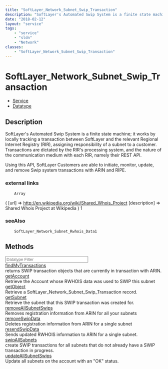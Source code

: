 ```yaml
---
title: "SoftLayer_Network_Subnet_Swip_Transaction"
description: "SoftLayer's Automated Swip System is a finite state machine; it works by locally tracking a transaction between SoftLaye... "
date: "2018-02-12"
layout: "service"
tags:
    - "service"
    - "sldn"
    - "Network"
classes:
    - "SoftLayer_Network_Subnet_Swip_Transaction"
---
```

# SoftLayer_Network_Subnet_Swip_Transaction
<div id='service-datatype'>
    <ul id='sldn-reference-tabs'>
    <li id='service'> <a href='/reference/services/SoftLayer_Network_Subnet_Swip_Transaction' >Service</a></li>    <li id='datatype'> <a href='/reference/datatypes/SoftLayer_Network_Subnet_Swip_Transaction' >Datatype</a></li>
    </ul>
</div>

## Description
SoftLayer's Automated Swip System is a finite state machine; it works by locally tracking a transaction between SoftLayer and the relevant Regional Internet Registry (RIR), assigning responsibility of a subnet to a customer. Transactions are dictated by the RIR's processing system, and the nature of the communication medium with each RIR, namely their REST API. 

Using this API, SoftLayer Customers are able to initiate, monitor, update, and remove Swip system transactions with ARIN and RIPE. 
### external links
        Array
(
    [url] => http://en.wikipedia.org/wiki/Shared_Whois_Project
    [description] => Shared Whois Project at Wikipedia
)
1        
### seeAlso
        SoftLayer_Network_Subnet_Rwhois_Data1                
        
<div id="properties" class="content">
    <h2>Methods</h2>
    <div class="view-filters">
        <div class="clearfix">
            <div class="search-input-box">
                <input placeholder="Datatype Filter" onkeyup="titleSearch(inputId='edit-combine', divId='method-div', elementClass='method-row')" 
                    type="text" id="edit-combine" value="" size="30" maxlength="128" class="form-text">
            </div>
        </div>
    </div>
    <div id="method-div">
            <div class="method-row">
                        <span class='view-field-title'><a href='/reference/services/SoftLayer_Network_Subnet_Swip_Transaction/findMyTransactions'> findMyTransactions</a> </span>
            <div class='views-field-body'>returns SWIP transaction objects that are currently in transaction with ARIN.</div>
        </div>
            <div class="method-row">
                        <span class='view-field-title'><a href='/reference/services/SoftLayer_Network_Subnet_Swip_Transaction/getAccount'> getAccount</a> </span>
            <div class='views-field-body'>Retrieve the Account whose RWHOIS data was used to SWIP this subnet</div>
        </div>
            <div class="method-row">
                        <span class='view-field-title'><a href='/reference/services/SoftLayer_Network_Subnet_Swip_Transaction/getObject'> getObject</a> </span>
            <div class='views-field-body'>Retrieve a SoftLayer_Network_Subnet_Swip_Transaction record.</div>
        </div>
            <div class="method-row">
                        <span class='view-field-title'><a href='/reference/services/SoftLayer_Network_Subnet_Swip_Transaction/getSubnet'> getSubnet</a> </span>
            <div class='views-field-body'>Retrieve the subnet that this SWIP transaction was created for.</div>
        </div>
            <div class="method-row">
                        <span class='view-field-title'><a href='/reference/services/SoftLayer_Network_Subnet_Swip_Transaction/removeAllSubnetSwips'> removeAllSubnetSwips</a> </span>
            <div class='views-field-body'>Removes registration information from ARIN for all your subnets</div>
        </div>
            <div class="method-row">
                        <span class='view-field-title'><a href='/reference/services/SoftLayer_Network_Subnet_Swip_Transaction/removeSwipData'> removeSwipData</a> </span>
            <div class='views-field-body'>Deletes registration information from ARIN for a single subnet</div>
        </div>
            <div class="method-row">
                        <span class='view-field-title'><a href='/reference/services/SoftLayer_Network_Subnet_Swip_Transaction/resendSwipData'> resendSwipData</a> </span>
            <div class='views-field-body'>Sends updated RWHOIS information to ARIN for a single subnet.</div>
        </div>
            <div class="method-row">
                        <span class='view-field-title'><a href='/reference/services/SoftLayer_Network_Subnet_Swip_Transaction/swipAllSubnets'> swipAllSubnets</a> </span>
            <div class='views-field-body'>create SWIP transactions for all subnets that do not already have a SWIP transaction in progress.</div>
        </div>
            <div class="method-row">
                        <span class='view-field-title'><a href='/reference/services/SoftLayer_Network_Subnet_Swip_Transaction/updateAllSubnetSwips'> updateAllSubnetSwips</a> </span>
            <div class='views-field-body'>Update all subnets on the account with an "OK" status.</div>
        </div>
        </div>
</div>

